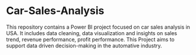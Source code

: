 # Car-Sales-Analysis
This repository contains a Power BI project focused on car sales analysis in USA. It includes data cleaning, data visualization and insights on sales trend, revenue performance, profit performance. This Project aims to support data driven decision-making in the automative industry.
